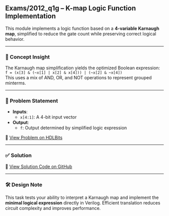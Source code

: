 ## Exams/2012_q1g – K-map Logic Function Implementation

This module implements a logic function based on a **4-variable Karnaugh map**, simplified to reduce the gate count while preserving correct logical behavior.

---

### 🧠 Concept Insight  
The Karnaugh map simplification yields the optimized Boolean expression:  
`f = (x[3] & (~x[1] | x[2] & x[4])) | (~x[2] & ~x[4])`  
This uses a mix of AND, OR, and NOT operations to represent grouped minterms.

---

### 📘 Problem Statement  
- **Inputs**:  
  - `x[4:1]`: A 4-bit input vector  
- **Output**:  
  - `f`: Output determined by simplified logic expression  

🔗 [View Problem on HDLBits](https://hdlbits.01xz.net/wiki/Exams/2012_q1g)

---

### ✅ Solution  
📄 [View Solution Code on GitHub](https://github.com/EswarAdithya011/HDLBits/blob/main/Problem%20Sets/3.%20Exams/Finals%202012/Q1g.v)

---

### 🛠 Design Note  
This task tests your ability to interpret a Karnaugh map and implement the **minimal logical expression** directly in Verilog. Efficient translation reduces circuit complexity and improves performance.
